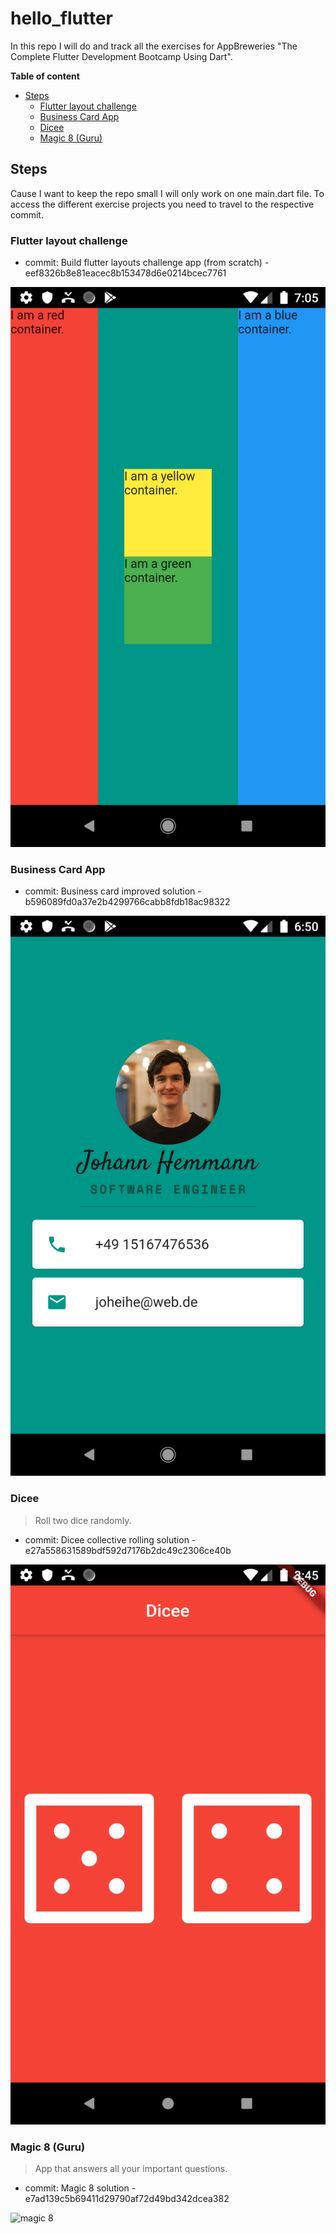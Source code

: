 # hello_flutter

In this repo I will do and track all the exercises for AppBreweries "The Complete Flutter Development Bootcamp Using Dart".

**Table of content**
- [Steps](#steps)
  - [Flutter layout challenge](#flutter-layout-challenge)
  - [Business Card App](#business-card-app)
  - [Dicee](#dicee)
  - [Magic 8 (Guru)](#magic-8-guru)

## Steps
Cause I want to keep the repo small I will only work on one main.dart file. To access the different exercise projects you need to travel to the respective commit.

### Flutter layout challenge
- commit: Build flutter layouts challenge app (from scratch) - eef8326b8e81eacec8b153478d6e0214bcec7761

![layout challenge](steps/layout_challenge.png)

### Business Card App
- commit: Business card improved solution - b596089fd0a37e2b4299766cabb8fdb18ac98322

![business card app](steps/flutter_business_card.png)

### Dicee
> Roll two dice randomly.

- commit: Dicee collective rolling solution - e27a558631589bdf592d7176b2dc49c2306ce40b

![dicee](steps/dicee.png)

### Magic 8 (Guru)
> App that answers all your important questions.

- commit: Magic 8 solution - e7ad139c5b69411d29790af72d49bd342dcea382

![magic 8](steps/magic8.gif)